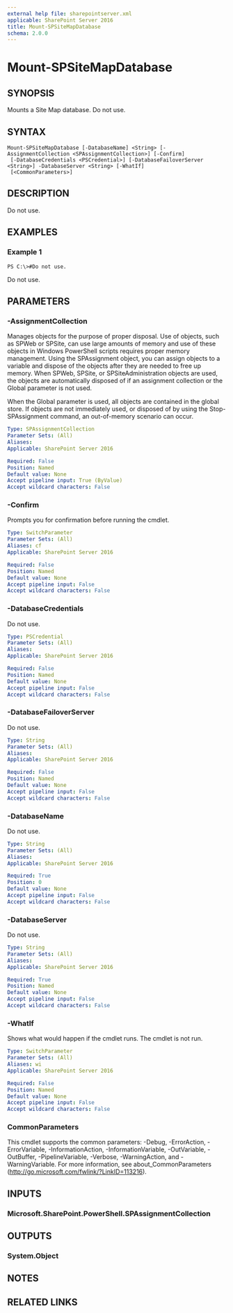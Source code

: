 ```yaml
---
external help file: sharepointserver.xml
applicable: SharePoint Server 2016
title: Mount-SPSiteMapDatabase
schema: 2.0.0
---
```


# Mount-SPSiteMapDatabase

## SYNOPSIS
Mounts a Site Map database. Do not use.

## SYNTAX

```
Mount-SPSiteMapDatabase [-DatabaseName] <String> [-AssignmentCollection <SPAssignmentCollection>] [-Confirm]
 [-DatabaseCredentials <PSCredential>] [-DatabaseFailoverServer <String>] -DatabaseServer <String> [-WhatIf]
 [<CommonParameters>]
```

## DESCRIPTION
Do not use.

## EXAMPLES

### Example 1 
```
PS C:\>#Do not use.
```

Do not use.

## PARAMETERS

### -AssignmentCollection
Manages objects for the purpose of proper disposal. Use of objects, such as SPWeb or SPSite, can use large amounts of memory and use of these objects in Windows PowerShell scripts requires proper memory management. Using the SPAssignment object, you can assign objects to a variable and dispose of the objects after they are needed to free up memory. When SPWeb, SPSite, or SPSiteAdministration objects are used, the objects are automatically disposed of if an assignment collection or the Global parameter is not used.

When the Global parameter is used, all objects are contained in the global store. If objects are not immediately used, or disposed of by using the Stop-SPAssignment command, an out-of-memory scenario can occur.

```yaml
Type: SPAssignmentCollection
Parameter Sets: (All)
Aliases: 
Applicable: SharePoint Server 2016

Required: False
Position: Named
Default value: None
Accept pipeline input: True (ByValue)
Accept wildcard characters: False
```

### -Confirm
Prompts you for confirmation before running the cmdlet.

```yaml
Type: SwitchParameter
Parameter Sets: (All)
Aliases: cf
Applicable: SharePoint Server 2016

Required: False
Position: Named
Default value: None
Accept pipeline input: False
Accept wildcard characters: False
```

### -DatabaseCredentials
Do not use.

```yaml
Type: PSCredential
Parameter Sets: (All)
Aliases: 
Applicable: SharePoint Server 2016

Required: False
Position: Named
Default value: None
Accept pipeline input: False
Accept wildcard characters: False
```

### -DatabaseFailoverServer
Do not use.

```yaml
Type: String
Parameter Sets: (All)
Aliases: 
Applicable: SharePoint Server 2016

Required: False
Position: Named
Default value: None
Accept pipeline input: False
Accept wildcard characters: False
```

### -DatabaseName
Do not use.

```yaml
Type: String
Parameter Sets: (All)
Aliases: 
Applicable: SharePoint Server 2016

Required: True
Position: 0
Default value: None
Accept pipeline input: False
Accept wildcard characters: False
```

### -DatabaseServer
Do not use.

```yaml
Type: String
Parameter Sets: (All)
Aliases: 
Applicable: SharePoint Server 2016

Required: True
Position: Named
Default value: None
Accept pipeline input: False
Accept wildcard characters: False
```

### -WhatIf
Shows what would happen if the cmdlet runs.
The cmdlet is not run.

```yaml
Type: SwitchParameter
Parameter Sets: (All)
Aliases: wi
Applicable: SharePoint Server 2016

Required: False
Position: Named
Default value: None
Accept pipeline input: False
Accept wildcard characters: False
```

### CommonParameters
This cmdlet supports the common parameters: -Debug, -ErrorAction, -ErrorVariable, -InformationAction, -InformationVariable, -OutVariable, -OutBuffer, -PipelineVariable, -Verbose, -WarningAction, and -WarningVariable. For more information, see about_CommonParameters (http://go.microsoft.com/fwlink/?LinkID=113216).

## INPUTS

### Microsoft.SharePoint.PowerShell.SPAssignmentCollection

## OUTPUTS

### System.Object

## NOTES

## RELATED LINKS


